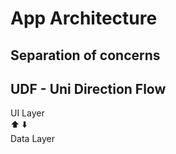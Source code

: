 # App Architecture

## Separation of concerns
## UDF - Uni Direction Flow

UI Layer   
⬆️      ⬇️  
Data Layer  
